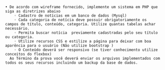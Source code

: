       
    • De acordo com wireframe fornecido, implemente um sistema em PHP que siga as diretrizes abaixo
        ◦ Cadastro de notícias em um banco de dados (Mysql)
        ◦ Cada categoria de notícia deve possuir obrigatoriamente os campos de título, conteúdo, categoria. Utilize quantas tabelas achar necessário.
        ◦ Permita buscar notícia  previamente cadastradas pelo seu título ou categoria.
        ◦ Utilize recursos CSS e estilize a página para deixar com boa aparência para o usuário (Não utilize bootstrap ) 
        ◦ O Conteúdo deverá ser responsivo (se tiver conhecimento utilize conceitos do flexbox) 
      Ao Término da prova você deverá enviar os arquivos implementados com todos os seus recursos incluindo um backup da base de dados.
